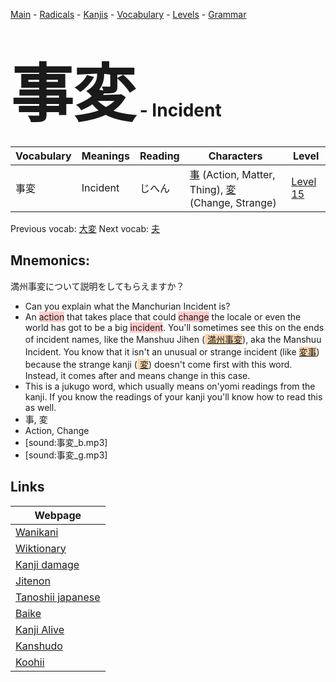 <style> bigfont {font-size: 100px}</style>
[Main](../README.md) -
[Radicals](../radicals.md) -
[Kanjis](../kanjis.md) -
[Vocabulary](../vocabulary.md) -
[Levels](../levels.md) -
[Grammar](../grammar.md)
# <bigfont> 事変</bigfont> - Incident 

| Vocabulary | Meanings | Reading | Characters | Level |
| --- | --- | --- | --- | --- |
| 事変 | Incident | じへん |  [事](../kanjis/事.md) (Action, Matter, Thing), [変](../kanjis/変.md) (Change, Strange) | [Level 15](../levels/wk_level15.md) |

Previous vocab: [大変](大変.md) Next vocab: [夫](夫.md) 

## Mnemonics:
満州事変について説明をしてもらえますか？
* Can you explain what the Manchurian Incident is?
* An <span style="background-color:#ffcccb"> action</span> that takes place that could <span style="background-color:#ffcccb"> change</span> the locale or even the world has got to be a big <span style="background-color:#ffcccb"> incident</span>. You'll sometimes see this on the ends of incident names, like the Manshuu Jihen (<span style="background-color:#fed8b1"> [満州事変](https://jisho.org/search/満州事変)</span>), aka the Manshuu Incident. You know that it isn't an unusual or strange incident (like <span style="background-color:#fed8b1"> [変事]([変](https://jisho.org/search/変)事)</span>) because the strange kanji (<span style="background-color:#fed8b1"> [変](https://jisho.org/search/変)</span>) doesn't come first with this word. Instead, it comes after and means change in this case.
* This is a jukugo word, which usually means on'yomi readings from the kanji. If you know the readings of your kanji you'll know how to read this as well.
* 事, 変
* Action, Change
* [sound:事変_b.mp3]
* [sound:事変_g.mp3]


## Links 

| Webpage |
| --- |
| [Wanikani          ](https://www.wanikani.com/kanji/事変) |
| [Wiktionary        ](https://en.wiktionary.org/wiki/事変) |
| [Kanji damage      ](http://www.kanjidamage.com/kanji/search?utf8=✓&q=事変) |
| [Jitenon           ](https://jitenon.com/kanji/事変) |
| [Tanoshii japanese ](https://www.tanoshiijapanese.com/dictionary/kanji.cfm?k=事変) |
| [Baike             ](https://baike.baidu.com/item/事変) |
| [Kanji Alive       ](https://app.kanjialive.com/事変) |
| [Kanshudo          ](https://www.kanshudo.com/searchmn?q=事変) |
| [Koohii            ](https://kanji.koohii.com/study/kanji/事変) |
